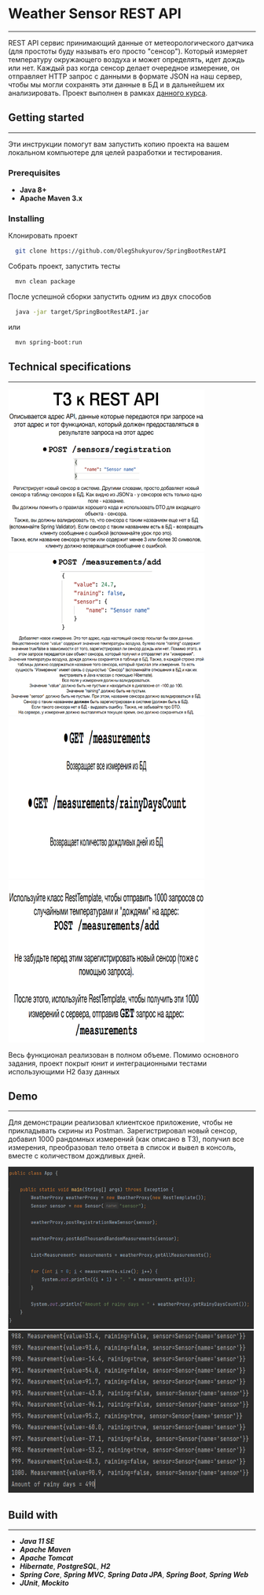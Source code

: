 # Weather Sensor REST API
____

REST API сервис принимающий данные от метеорологического датчика (для простоты буду называть его просто "сенсор").
Который измеряет температуру окружающего воздуха и может определять, идет дождь или нет. Каждый раз когда сенсор
делает очередное измерение, он отправляет HTTP запрос с данными в формате JSON на наш сервер, чтобы мы могли сохранять 
эти данные в БД и в дальнейшем их анализировать.
Проект выполнен в рамках [данного курса](https://www.udemy.com/course/spring-alishev/).

## Getting started
____

Эти инструкции помогут вам запустить копию проекта на вашем локальном компьютере для целей разработки и тестирования.

### Prerequisites

+ **Java 8+**
+ **Apache Maven 3.x**

### Installing

Клонировать проект

```bash
  git clone https://github.com/OlegShukyurov/SpringBootRestAPI
```

Собрать проект, запустить тесты

```bash
  mvn clean package
```

После успешной сборки запустить одним из двух способов

```bash
  java -jar target/SpringBootRestAPI.jar
```  
  или
```bash  
  mvn spring-boot:run
```

## Technical specifications
____

<p>
    <img src="https://github.com/OlegShukyurov/SpringBootRestAPI/blob/master/src/main/resources/static/tz1.png" alt="Фотография 1" width="400" height="330">
    <img src="https://github.com/OlegShukyurov/SpringBootRestAPI/blob/master/src/main/resources/static/tz2.png" alt="Фотография 2" width="400" height="330">
    <img src="https://github.com/OlegShukyurov/SpringBootRestAPI/blob/master/src/main/resources/static/tz3.png" alt="Фотография 3" width="400" height="330">
    <img src="https://github.com/OlegShukyurov/SpringBootRestAPI/blob/master/src/main/resources/static/tz4.png" alt="Фотография 4" width="400" height="330">
</p>

Весь функционал реализован в полном объеме.
Помимо основного задания, проект покрыт юнит и интеграционными тестами использующими H2 базу данных

## Demo
____
Для демонстрации реализовал клиентское приложение, чтобы не прикладывать скрины из Postman.
Зарегистрировал новый сенсор, добавил 1000 рандомных измерений (как описано в ТЗ), получил все измерения, преобразовал тело ответа в список и
вывел в консоль, вместе с количеством дождливых дней.

<p>
    <img src="https://github.com/OlegShukyurov/SpringBootRestAPI/blob/master/src/main/resources/static/demo2.png" alt="Фотография 1" width="500" height="330">
    <img src="https://github.com/OlegShukyurov/SpringBootRestAPI/blob/master/src/main/resources/static/demo.png" alt="Фотография 2" width="500" height="330">
</p>

## Build with
____
+ ***Java 11 SE*** 
+ ***Apache Maven***
+ ***Apache Tomcat***
+ ***Hibernate***, ***PostgreSQL***, ***H2***
+ ***Spring Core***, ***Spring MVC***, ***Spring Data JPA***, ***Spring Boot***, ***Spring Web***
+ ***JUnit***, ***Mockito***




